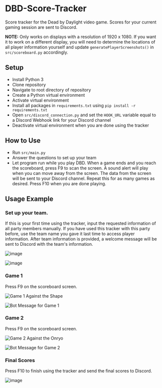 # DBD-Score-Tracker
Score tracker for the Dead by Daylight video game. Scores for your current gaming session are sent to Discord.

**NOTE:** Only works on displays with a resolution of 1920 x 1080. If you want it to work on a different display, you will need to determine the locations of all player information yourself and update `generatePlayerScreenshots()` in `src/scoreboard.py` accordingly.

## Setup
- Install Python 3
- Clone repository
- Navigate to root directory of repository
- Create a Python virtual environment
- Activate virtual environment
- Install all packages in `requirements.txt` using `pip install -r requirements.txt`
- Open `src/discord_connection.py` and set the `HOOK_URL` variable equal to a Discord Webhook link for your Discord channel
- Deactivate virtual environment when you are done using the tracker

## How to Use
- Run `src/main.py`
- Answer the questions to set up your team
- Let program run while you play DBD. When a game ends and you reach the scoreboard, press F9 to scan the screen. A sound alert will play when you can move away from the screen. The data from the screen will be sent to your Discord channel. Repeat this for as many games as desired. Press F10 when you are done playing.

## Usage Example

### Set up your team. 
If this is your first time using the tracker, input the requested information of all party members manually.
If you have used this tracker with this party before, use the team name you gave it last time to access player information.
After team information is provided, a welcome message will be sent to Discord with the team's information.

![image](https://user-images.githubusercontent.com/42816266/192924194-885383a5-4916-4d33-a0e2-c92fef4e51d2.png)

![image](https://user-images.githubusercontent.com/42816266/192916173-493ad476-3fa9-4482-927c-862aca7f59f5.png)

### Game 1
Press F9 on the scoreboard screen.

![Game 1 Against the Shape](https://user-images.githubusercontent.com/42816266/192924972-c6adbc41-59c7-41ea-bdd4-f8c8f065dd40.png)

![Bot Message for Game 1](https://user-images.githubusercontent.com/42816266/192924878-e77b7817-f851-45d5-bb96-0fadf4e5f446.png)


### Game 2

Press F9 on the scoreboard screen.

![Game 2 Against the Onryo](https://user-images.githubusercontent.com/42816266/192925146-6c1172d8-647a-4c86-9b11-df1d07bd9e4f.png)

![Bot Message for Game 2](https://user-images.githubusercontent.com/42816266/192924920-326661be-8c1c-4330-b856-4086281ce663.png)

### Final Scores

Press F10 to finish using the tracker and send the final scores to Discord.

![image](https://user-images.githubusercontent.com/42816266/192916227-6929be78-139f-4ad7-85bf-248d10418f5b.png)
